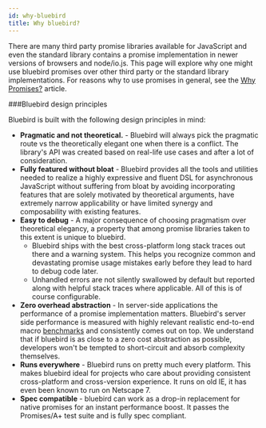 ```yaml
---
id: why-bluebird
title: Why bluebird?
---
```


There are many third party promise libraries available for JavaScript and even the standard library contains a promise implementation in newer versions of browsers and node/io.js. This page will explore why one might use bluebird promises over other third party or the standard library implementations. For reasons why to use promises in general, see the [Why Promises?](why-promises.html) article.

###Bluebird design principles

Bluebird is built with the following design principles in mind:

 - **Pragmatic and not theoretical.** - Bluebird will always pick the pragmatic route vs the theoretically elegant one when there is a conflict. The library's API was created based on real-life use cases and after a lot of consideration.
 - **Fully featured without bloat** - Bluebird provides all the tools and utilities needed to realize a highly expressive and fluent DSL for asynchronous JavaScript without suffering from bloat by avoiding incorporating features that are solely motivated by theoretical arguments, have extremely narrow applicability or have limited synergy and composability with existing features.
 - **Easy to debug** - A major consequence of choosing pragmatism over theoretical elegancy, a property that among promise libraries taken to this extent is unique to bluebird.
    - Bluebird ships with the best cross-platform long stack traces out there and a warning system. This helps you recognize common and devastating promise usage mistakes early before they lead to hard to debug code later.
    - Unhandled errors are not silently swallowed by default but reported along with helpful stack traces where applicable. All of this is of course configurable.
 - **Zero overhead abstraction** - In server-side applications the performance of a promise implementation matters. Bluebird's server side performance is measured with highly relevant realistic end-to-end macro [benchmarks](benchmarks.html) and consistently comes out on top. We understand that if bluebird is as close to a zero cost abstraction as possible, developers won't be tempted to short-circuit and absorb complexity themselves.
 - **Runs everywhere** - Bluebird runs on pretty much every platform. This makes bluebird ideal for projects who care about providing consistent cross-platform and cross-version experience. It runs on old IE, it has even been known to run on Netscape 7.
 - **Spec compatible** - bluebird can work as a drop-in replacement for native promises for an instant performance boost. It passes the Promises/A+ test suite and is fully spec compliant.




